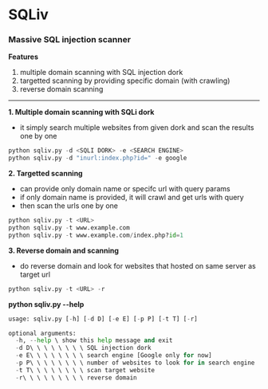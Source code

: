 SQLiv
===

### Massive SQL injection scanner
**Features**
1. multiple domain scanning with SQL injection dork
2. targetted scanning by providing specific domain (with crawling)
4. reverse domain scanning

---

**1. Multiple domain scanning with SQLi dork**  
- it simply search multiple websites from given dork and scan the results one by one
```python
python sqliv.py -d <SQLI DORK> -e <SEARCH ENGINE>  
python sqliv.py -d "inurl:index.php?id=" -e google  
```

**2. Targetted scanning**  
- can provide only domain name or specifc url with query params
- if only domain name is provided, it will crawl and get urls with query
- then scan the urls one by one
```python
python sqliv.py -t <URL>  
python sqliv.py -t www.example.com  
python sqliv.py -t www.example.com/index.php?id=1  
```

**3. Reverse domain and scanning**
- do reverse domain and look for websites that hosted on same server as target url
```python
python sqliv.py -t <URL> -r
```

**python sqliv.py --help**
```python
usage: sqliv.py [-h] [-d D] [-e E] [-p P] [-t T] [-r]

optional arguments:
  -h, --help \ show this help message and exit
  -d D\ \ \ \ \ \ \ \ SQL injection dork
  -e E\ \ \ \ \ \ \ \ search engine [Google only for now]
  -p P\ \ \ \ \ \ \ \ number of websites to look for in search engine
  -t T\ \ \ \ \ \ \ \ scan target website
  -r\ \ \ \ \ \ \ \ \ reverse domain
```
